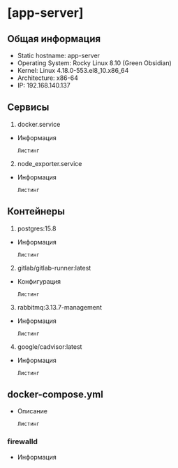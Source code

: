 # [app-server]

## Общая информация
- Static hostname: app-server 
- Operating System: Rocky Linux 8.10 (Green Obsidian)
- Kernel: Linux 4.18.0-553.el8_10.x86_64   
- Architecture: x86-64
- IP: 192.168.140.137

## Сервисы
  1. docker.service
  - Информация
    ```
    Листинг
    ```
  2. node_exporter.service
  - Информация
    ```
    Листинг
    ```

## Контейнеры
  1. postgres:15.8
  - Информация
    ```
    Листинг
    ```
  2. gitlab/gitlab-runner:latest
  - Конфигурация
    ```
    Листинг
    ```
  3. rabbitmq:3.13.7-management
  - Информация
    ```
    Листинг
    ```
  4. google/cadvisor:latest
  - Информация
    ```
    Листинг
    ```

## docker-compose.yml
  - Описание
    ```
    Листинг
    ```

### firewalld
  - Информация
